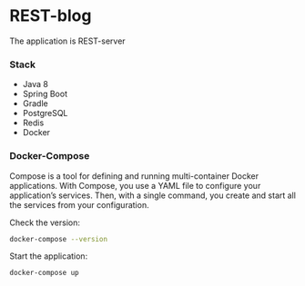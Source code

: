 # REST-blog

The application is REST-server

### Stack
 - Java 8
 - Spring Boot
 - Gradle
 - PostgreSQL
 - Redis
 - Docker

### Docker-Compose
Compose is a tool for defining and running multi-container Docker applications.
With Compose, you use a YAML file to configure your application’s services.
Then, with a single command, you create and start all the services from your configuration.

Check the version:
```sh
docker-compose --version
```

Start the application:
```sh
docker-compose up
```
